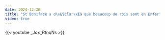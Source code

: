 ```yaml
---
date: 2024-12-20
title: "St Boniface a d\xE9clar\xE9 que beaucoup de rois sont en Enfer"
video: true
---
```



{{< youtube _Jox_RtnqNs >}}
